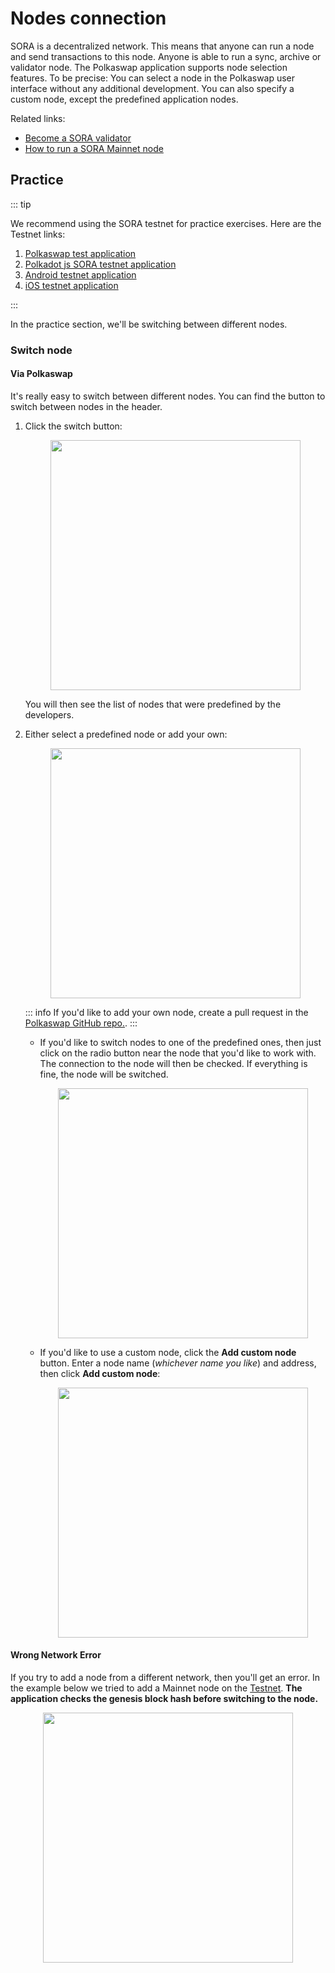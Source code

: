# Nodes connection

SORA is a decentralized network. This means that anyone can run a node and send transactions to this node. Anyone is able to run a sync, archive or validator node. The Polkaswap application supports node selection features. To be precise: You can select a node in the Polkaswap user interface without any additional development. You can also specify a custom node, except the predefined application nodes.

Related links:

- [Become a SORA validator](https://wiki.sora.org/become-a-sora-validator)
- [How to run a SORA Mainnet node](https://medium.com/sora-xor/how-to-run-a-sora-testnet-node-a4d42a9de1af?source=user\_profile---------11----------------------------)

## Practice

::: tip

We recommend using the SORA testnet for practice exercises. Here are the Testnet links:

1. [Polkaswap test application](https://test.polkaswap.io/)
2. [Polkadot js SORA testnet application](https://polkadot.js.org/apps/?rpc=wss%3A%2F%2Fws.stage.sora2.soramitsu.co.jp#/explorer)
3. [Android testnet application](https://play.google.com/store/apps/details?id=jp.co.soramitsu.sora.communitytesting&hl=en&gl=US)
4. [iOS testnet application](https://testflight.apple.com/join/670hF438)

:::

In the practice section, we'll be switching between different nodes.

### Switch node

#### Via Polkaswap

It's really easy to switch between different nodes. You can find the button to switch between nodes in the header.

1. Click the switch button:

    <center><img src="/.gitbook/assets/nodes-switch.png" width="400"></center>

    You will then see the list of nodes that were predefined by the developers.

2. Either select a predefined node or add your own:

    <center><img src="/.gitbook/assets/nodes-select.png" width="400"></center>

    ::: info
    If you'd like to add your own node, create a pull request in the [Polkaswap GitHub repo.](https://github.com/sora-xor/polkaswap-exchange-web).
    :::

    - If you'd like to switch nodes to one of the predefined ones, then just click on the radio button near the node that you'd like to work with. The connection to the node will then be checked. If everything is fine, the node will be switched.

        <center><img src="/.gitbook/assets/nodes-select-predefined.png" width="400"></center>

    - If you'd like to use a custom node, click the **Add custom node** button. Enter a node name (_whichever name you like_) and address, then click **Add custom node**:

        <center><img src="/.gitbook/assets/nodes-select-custom.png" width="400"></center>

#### Wrong Network Error

If you try to add a node from a different network, then you'll get an error. In the example below we tried to add a Mainnet node on the [Testnet](https://test.polkaswap.io/#/swap). **The application checks the genesis block hash before switching to the node.**

<center><img src="/.gitbook/assets/nodes-wrong-network-error.png" width="400"></center>

